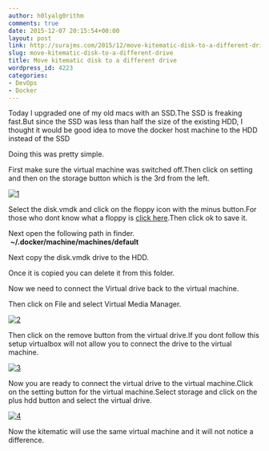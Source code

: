 ```yaml
---
author: h0lyalg0rithm
comments: true
date: 2015-12-07 20:15:54+00:00
layout: post
link: http://surajms.com/2015/12/move-kitematic-disk-to-a-different-drive/
slug: move-kitematic-disk-to-a-different-drive
title: Move kitematic disk to a different drive
wordpress_id: 4223
categories:
- DevOps
- Docker
---
```


Today I upgraded one of my old macs with an SSD.The SSD is freaking fast.But since the SSD was less than half the size of the existing HDD, I thought it would be good idea to move the docker host machine to the HDD instead of the SSD

Doing this was pretty simple.

First make sure the virtual machine was switched off.Then click on setting and then on the storage button which is the 3rd from the left.

[![1](http://surajms.com/wp-contents/uploads/2015/12/1.png)](http://surajms.com/wp-contents/uploads/2015/12/1.png)

Select the disk.vmdk and click on the floppy icon with the minus button.For those who dont know what a floppy is [click here](https://www.google.ae/search?q=floppy+disk&source=lnms&tbm=isch&sa=X&ved=0ahUKEwiGvZ76xcrJAhWF2RoKHaUkDAcQ_AUIBygB&biw=1440&bih=725).Then click ok to save it.

Next open the following path in finder.  **~/.docker/machine/machines/default**

Next copy the disk.vmdk drive to the HDD.

Once it is copied you can delete it from this folder.

Now we need to connect the Virtual drive back to the virtual machine.

Then click on File and select Virtual Media Manager.

[![2](http://surajms.com/wp-contents/uploads/2015/12/2.png)](http://surajms.com/wp-contents/uploads/2015/12/2.png)

Then click on the remove button from the virtual drive.If you dont follow this setup virtualbox will not allow you to connect the drive to the virtual machine.

[![3](http://surajms.com/wp-contents/uploads/2015/12/3.png)](http://surajms.com/wp-contents/uploads/2015/12/3.png)

Now you are ready to connect the virtual drive to the virtual machine.Click on the setting button for the virtual machine.Select storage and click on the plus hdd button and select the virtual drive.

[![4](http://surajms.com/wp-contents/uploads/2015/12/4.png)](http://surajms.com/wp-contents/uploads/2015/12/4.png)

Now the kitematic will use the same virtual machine and it will not notice a difference.
